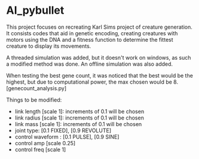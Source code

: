 # AI_pybullet
This project focuses on recreating Karl Sims project of creature generation. It consists codes that aid in genetic encoding, creating creatures with motors using the DNA and a fitness function to determine the fittest creature to display its movements.

A threaded simulation was added, but it doesn't work on windows, as such a modified method was done. An offline simulation was also added.

When testing the best gene count, it was noticed that the best would be the highest, but due to computational power, the max chosen would be 8. [genecount_analysis.py]

Things to be modified:
- link length [scale 1]: increments of 0.1 will be chosen
- link radius [scale 1]: increments of 0.1 will be chosen
- link mass [scale 1]: increments of 0.1 will be chosen
- joint type: [0.1 FIXED], [0.9 REVOLUTE]
- control waveform : [0.1 PULSE], [0.9 SINE]
- control amp [scale 0.25]
- control freq [scale 1]